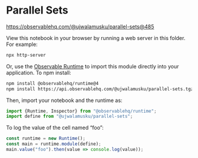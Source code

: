 # Parallel Sets

https://observablehq.com/@ujwalamusku/parallel-sets@485

View this notebook in your browser by running a web server in this folder. For
example:

~~~sh
npx http-server
~~~

Or, use the [Observable Runtime](https://github.com/observablehq/runtime) to
import this module directly into your application. To npm install:

~~~sh
npm install @observablehq/runtime@4
npm install https://api.observablehq.com/@ujwalamusku/parallel-sets.tgz?v=3
~~~

Then, import your notebook and the runtime as:

~~~js
import {Runtime, Inspector} from "@observablehq/runtime";
import define from "@ujwalamusku/parallel-sets";
~~~

To log the value of the cell named “foo”:

~~~js
const runtime = new Runtime();
const main = runtime.module(define);
main.value("foo").then(value => console.log(value));
~~~
